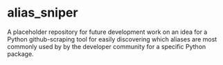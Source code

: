# alias_sniper
A placeholder repository for future development work on an idea for a Python github-scraping tool for easily discovering which aliases are most commonly used by by the developer community for a specific Python package.
